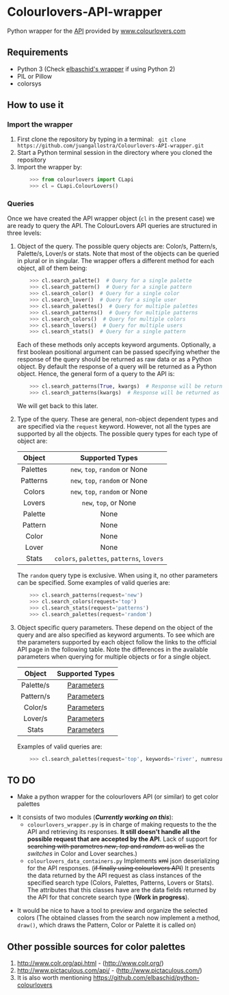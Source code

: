 # Colourlovers-API-wrapper
Python wrapper for the [API](http://www.colourlovers.com/api) provided by www.colourlovers.com

## Requirements
* Python 3 (Check [elbaschid's wrapper](https://github.com/elbaschid/python-colourlovers) if using Python 2)
* PIL or Pillow
* colorsys

## How to use it

### Import the wrapper

1. First clone the repository by typing in a terminal: ``` git clone https://github.com/juangallostra/Colourlovers-API-wrapper.git```
2. Start a Python terminal session in the directory where you cloned the repository
3. Import the wrapper by: 
	```python
		>>> from colourlovers import CLapi
		>>> cl = CLapi.ColourLovers()
	```
### Queries
Once we have created the API wrapper object (```cl``` in the present case) we are ready to query the API. The ColourLovers API queries are structured in three levels:
1. Object of the query. The possible query objects are: Color/s, Pattern/s, Palette/s, Lover/s or stats. Note that most of the objects can be queried in plural or in singular. The wrapper offers a different method for each object, all of them being:

	```python
		>>> cl.search_palette()  # Query for a single palette
		>>> cl.search_pattern()  # Query for a single pattern
		>>> cl.search_color()  # Query for a single color
		>>> cl.search_lover()  # Query for a single user
		>>> cl.search_palettes()  # Query for multiple palettes
		>>> cl.search_patterns()  # Query for multiple patterns
		>>> cl.search_colors()  # Query for multiple colors
		>>> cl.search_lovers()  # Query for multiple users
		>>> cl.search_stats()  # Query for a single pattern
	```

    Each of these methods only accepts keyword arguments. Optionally, a first boolean positional argument can be passed specifying whether the response of the query should be returned as raw data or as a Python object. By default the response of a query will be returned as a Python object. Hence, the general form of a query to the API is:
	
	```python
		>>> cl.search_patterns(True, kwargs)  # Response will be returned as raw data
		>>> cl.search_patterns(kwargs)  # Response will be returned as a Python object
	```

    We will get back to this later.

2. Type of the query. These are general, non-object dependent types and are specified via the ```request``` keyword. However, not all the types are supported by all the objects. The possible query types for each type of object are:
 
    | Object          | Supported Types                                            |
    | :-------------: | :--------------------------------------------------------: |
    | Palettes        | ```new```, ```top```, ```random``` or None                 |
    | Patterns        | ```new```, ```top```, ```random``` or None                 |
    | Colors          | ```new```, ```top```, ```random``` or None                 |
    | Lovers          | ```new```, ```top```, or None                              |
    | Palette         | None                                                       |
    | Pattern         | None                                                       |
    | Color           | None                                                       |
    | Lover           | None                                                       |
    | Stats           | ```colors```, ```palettes```, ```patterns```, ```lovers``` |

    The ```random``` query type is exclusive. When using it, no other parameters can be specified. Some examples of valid queries are:

	```python
		>>> cl.search_patterns(request='new')
		>>> cl.search_colors(request='top')
		>>> cl.search_stats(request='patterns')
		>>> cl.search_palettes(request='random')
	```
3. Object specific query parameters. These depend on the object of the query and are also specified as keyword arguments. To see which are the parameters supported by each object follow the links to the official API page in the following table. Note the differences in the available parameters when querying for multiple objects or for a single object.
 
    | Object          | Supported Types                                            |
    | :-------------: | :--------------------------------------------------------: |
    | Palette/s       | [Parameters](http://www.colourlovers.com/api#palettes)     |
    | Pattern/s       | [Parameters](http://www.colourlovers.com/api#patterns)     |
    | Color/s         | [Parameters](http://www.colourlovers.com/api#colors)       |
    | Lover/s         | [Parameters](http://www.colourlovers.com/api#lovers)       |
    | Stats           | [Parameters](http://www.colourlovers.com/api#stats)        |

    Examples of valid queries are:
	
	```python
		>>> cl.search_palettes(request='top', keywords='river', numresults=15)
	```


## TO DO
- Make a python wrapper for the colourlovers API (or similar) to get color palettes
 * It consists of two modules (**_Currently working on this_**):
    - ```colourlovers_wrapper.py``` is in charge of making requests to the the API and retrieving its responses. **It still doesn't handle all the possible request that are accepted by the API**. Lack of support for ~~searching with parametres _new_, _top_ and _random_ as well as~~ the _switches_ in Color and Lover searches.)
    - ```colourlovers_data_containers.py``` Implements ~~xml~~ json deserializing for the API responses. (~~if finally using colourlovers API~~) It presents the data returned by the API request as class instances of the specified search type (Colors, Palettes, Patterns, Lovers or Stats). The attributes that this classes have are the data fields returned by the API for that concrete search type (**Work in progress**).
- It would be nice to have a tool to preview and organize the selected colors (The obtained classes from the search now implement a method, ```draw()```, which draws the Pattern, Color or Palette it is called on)

## Other possible sources for color palettes
1. http://www.colr.org/api.html - (http://www.colr.org/)
2. http://www.pictaculous.com/api/ - (http://www.pictaculous.com/)
3. It is also worth mentioning https://github.com/elbaschid/python-colourlovers

